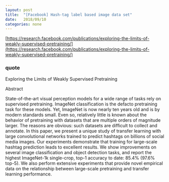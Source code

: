 ```yaml
---
layout: post
title:  "[Facebook] Hash-tag label based image data set"
date:   2018/09/10
categories: none
---
```




[https://research.facebook.com/publications/exploring-the-limits-of-weakly-supervised-pretraining/](https://research.facebook.com/publications/exploring-the-limits-of-weakly-supervised-pretraining/)



### quote



Exploring the Limits of Weakly Supervised Pretraining



Abstract

State-of-the-art visual perception models for a wide range of tasks rely on supervised pretraining. ImageNet classification is the defacto pretraining task for these models. Yet, ImageNet is now nearly ten years old and is by modern standards small. Even so, relatively little is known about the behavior of pretraining with datasets that are multiple orders of magnitude larger. The reasons are obvious: such datasets are difficult to collect and annotate. In this paper, we present a unique study of transfer learning with large convolutional networks trained to predict hashtags on billions of social media images. Our experiments demonstrate that training for large-scale hashtag prediction leads to excellent results. We show improvements on several image classification and object detection tasks, and report the highest ImageNet-1k single-crop, top-1 accuracy to date: 85.4% (97.6% top-5). We also perform extensive experiments that provide novel empirical data on the relationship between large-scale pretraining and transfer learning performance.





 

